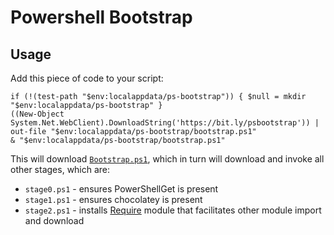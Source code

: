 # Powershell Bootstrap

## Usage

Add this piece of code to your script:

    if (!(test-path "$env:localappdata/ps-bootstrap")) { $null = mkdir "$env:localappdata/ps-bootstrap" }
    ((New-Object System.Net.WebClient).DownloadString('https://bit.ly/psbootstrap')) | out-file "$env:localappdata/ps-bootstrap/bootstrap.ps1" 
    & "$env:localappdata/ps-bootstrap/bootstrap.ps1"
    
This will download [`Bootstrap.ps1`](https://github.com/qbikez/ps-bootstrap/blob/master/bootstrap.ps1), which in turn will download and invoke all other stages, which are:

* `stage0.ps1` - ensures PowerShellGet is present
* `stage1.ps1` - ensures chocolatey is present
* `stage2.ps1` - installs [Require](https://www.powershellgallery.com/packages/require) module that facilitates other module import and download
